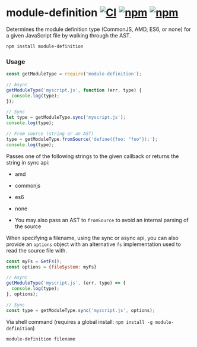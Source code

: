 # module-definition [![CI](https://github.com/dependents/module-definition/actions/workflows/ci.yml/badge.svg)](https://github.com/dependents/module-definition/actions/workflows/ci.yml) [![npm](https://img.shields.io/npm/v/module-definition)](https://www.npmjs.com/package/module-definition) [![npm](https://img.shields.io/npm/dm/module-definition)](https://www.npmjs.com/package/module-definition)

Determines the module definition type (CommonJS, AMD, ES6, or none) for a given JavaScript file
by walking through the AST.

```sh
npm install module-definition
```

### Usage

```js
const getModuleType = require('module-definition');

// Async
getModuleType('myscript.js', function (err, type) {
  console.log(type);
});

// Sync
let type = getModuleType.sync('myscript.js');
console.log(type);

// From source (string or an AST)
type = getModuleType.fromSource('define({foo: "foo"});');
console.log(type);
```

Passes one of the following strings to the given callback or returns the string in sync api:

* amd
* commonjs
* es6
* none

* You may also pass an AST to `fromSource` to avoid an internal parsing of the source

When specifying a filename, using the sync or async api, you can also provide an `options` object with an alternative `fs` implementation used to read the source file with.

```js
const myFs = GetFs();
const options = {fileSystem: myFs}

// Async
getModuleType('myscript.js', (err, type) => {
  console.log(type);
}, options);

// Sync
const type = getModuleType.sync('myscript.js', options);
```

Via shell command (requires a global install: `npm install -g module-definition`)

```sh
module-definition filename
```
